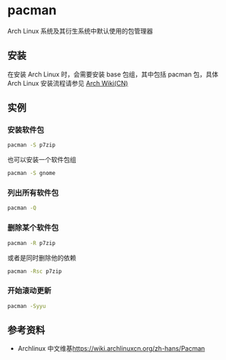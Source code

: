 pacman
===

Arch Linux 系统及其衍生系统中默认使用的包管理器

## 安装

在安装 Arch Linux 时，会需要安装 base 包组，其中包括 pacman 包，具体 Arch Linux 安装流程请参见 [Arch Wiki(CN)](https://wiki.archlinuxcn.org/wiki/%E5%AE%89%E8%A3%85%E6%8C%87%E5%8D%97)

## 实例

### 安装软件包

```bash
pacman -S p7zip
```

也可以安装一个软件包组

```bash
pacman -S gnome
```

### 列出所有软件包

```bash
pacman -Q
```

### 删除某个软件包

```bash
pacman -R p7zip
```

或者是同时删除他的依赖

```bash
pacman -Rsc p7zip
```

### 开始滚动更新

```bash
pacman -Syyu
```

## 参考资料

- Archlinux 中文维基<https://wiki.archlinuxcn.org/zh-hans/Pacman>
